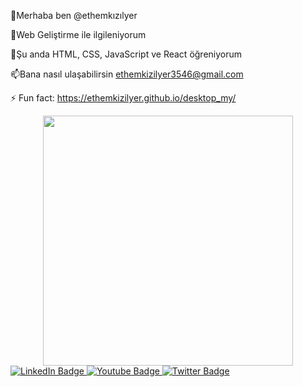 <!--### Hi there 👋


**Ethemkizilyer/EthemKIZILYER** is a ✨ _special_ ✨ repository because its `README.md` (this file) appears on your GitHub profile.

Here are some ideas to get you started:

- 🔭 I’m currently working on ...
- 🌱 I’m currently learning ...
- 👯 I’m looking to collaborate on ...
- 🤔 I’m looking for help with ...
- 💬 Ask me about ...
- 📫 How to reach me: ...
- 😄 Pronouns: ...
- ⚡ Fun fact: ...
-->
👋Merhaba ben @ethemkızılyer

👀Web Geliştirme ile ilgileniyorum

🌱Şu anda HTML, CSS, JavaScript ve React öğreniyorum

📫Bana nasıl ulaşabilirsin ethemkizilyer3546@gmail.com

⚡ Fun fact: https://ethemkizilyer.github.io/desktop_my/

<div id="header" align="center">
  <img src="https://media2.giphy.com/media/AhjXalGPAfJg4/giphy.gif?cid=790b7611bc0fff13d0d3277663a2b5be79f8ec004b714120&rid=giphy.gif&ct=g" width="400"/>
</div>

<div id="badges">
  <a href="your-linkedin-URL">
    <img src="https://img.shields.io/badge/LinkedIn-blue?style=for-the-badge&logo=linkedin&logoColor=white" alt="LinkedIn Badge"/>
  </a>
  <a href="your-youtube-URL">
    <img src="https://img.shields.io/badge/YouTube-red?style=for-the-badge&logo=youtube&logoColor=white" alt="Youtube Badge"/>
  </a>
  <a href="your-twitter-URL">
    <img src="https://img.shields.io/badge/Twitter-blue?style=for-the-badge&logo=twitter&logoColor=white" alt="Twitter Badge"/>
  </a>
</div>
